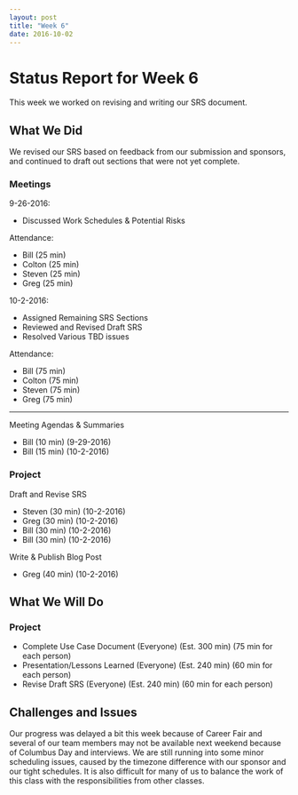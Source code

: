 ```yaml
---
layout: post
title: "Week 6"
date: 2016-10-02
---
```


# Status Report for Week 6

This week we worked on revising and writing our SRS document.

## What We Did

We revised our SRS based on feedback from our submission and sponsors, and continued to draft out sections that were not yet complete.

### Meetings

9-26-2016:

- Discussed Work Schedules & Potential Risks

Attendance:

- Bill (25 min)
- Colton (25 min)
- Steven (25 min)
- Greg (25 min)

10-2-2016:

- Assigned Remaining SRS Sections
- Reviewed and Revised Draft SRS
- Resolved Various TBD issues

Attendance:

- Bill (75 min)
- Colton (75 min)
- Steven (75 min)
- Greg (75 min)

---

Meeting Agendas & Summaries

- Bill (10 min) (9-29-2016)
- Bill (15 min) (10-2-2016)

### Project

Draft and Revise SRS

- Steven (30 min) (10-2-2016)
- Greg (30 min) (10-2-2016)
- Bill (30 min) (10-2-2016)
- Bill (30 min) (10-2-2016)

Write & Publish Blog Post

- Greg (40 min) (10-2-2016)

## What We Will Do

### Project

- Complete Use Case Document (Everyone) (Est. 300 min) (75 min for each person)
- Presentation/Lessons Learned  (Everyone) (Est. 240 min) (60 min for each person)
- Revise Draft SRS (Everyone) (Est. 240 min) (60 min for each person)

## Challenges and Issues

Our progress was delayed a bit this week because of Career Fair and several of our team members may not be available next weekend because of Columbus Day and interviews.
We are still running into some minor scheduling issues, caused by the timezone difference with our sponsor and our tight schedules.
It is also difficult for many of us to balance the work of this class with the responsibilities from other classes.
